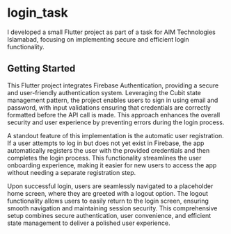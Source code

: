 # login_task

I developed a small Flutter project as part of a task for AIM Technologies Islamabad, focusing on implementing secure and efficient login functionality.

## Getting Started

This Flutter project integrates Firebase Authentication, providing a secure and user-friendly authentication system. Leveraging the Cubit state management pattern, the project enables users to sign in using email and password, with input validations ensuring that credentials are correctly formatted before the API call is made. This approach enhances the overall security and user experience by preventing errors during the login process.

A standout feature of this implementation is the automatic user registration. If a user attempts to log in but does not yet exist in Firebase, the app automatically registers the user with the provided credentials and then completes the login process. This functionality streamlines the user onboarding experience, making it easier for new users to access the app without needing a separate registration step.

Upon successful login, users are seamlessly navigated to a placeholder home screen, where they are greeted with a logout option. The logout functionality allows users to easily return to the login screen, ensuring smooth navigation and maintaining session security. This comprehensive setup combines secure authentication, user convenience, and efficient state management to deliver a polished user experience.

